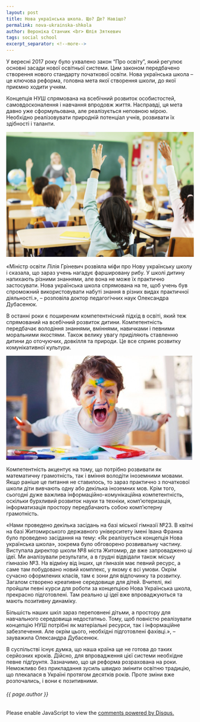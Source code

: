 ```yaml
---
layout: post
title: Нова українська школа. Що? Де? Навіщо?
permalink: nova-ukrainska-shkola
author: Вероніка Станчик <br> Юлія Зяткевич
tags: social school
excerpt_separator: <!--more-->
---
```


У вересні 2017 року було ухвалено закон “Про освіту”, який регулює основні засади нової освітньої системи. Цим законом передбачено створення нового стандарту початкової освіти. Нова українська школа – це ключова реформа, головна мета якої створення школи, до якої приємно ходити учням. 

<!--more-->

Концепція НУШ спрямована на всебічний розвиток особистостей, самовдосконалення і навчання впродовж життя. Насправді, ця мета давно уже сформульована, але реалізується неповною мірою. Необхідно реалізовувати природній потенціал учнів, розвивати їх здібності і таланти.  

![школа](https://raw.githubusercontent.com/VeronikaStanchyk/VeronikaStanchyk.github.io/master/images/shkola-1.jpg)

«Міністр освіти Лілія Гріневич розвіяла міфи про Нову українську школу і сказала, що зараз учень нагадує фаршировану рибу. У школі дитину напихають різними знаннями, але вона не може їх практично застосувати. Нова українська школа спрямована на те, щоб учень був спроможний використовувати набуті знання в різних видах практичної діяльності.», – розповiла доктор педагогічних наук Олександра Дубасенюк. 

В останні роки є поширеним компетентнісний підхід в освіті, який теж спрямований на всебічний розвиток дитини. Компетентність передбачає володіння  знаннями, вміннями, навичками і певними моральними якостями. Також велику увагу приділяють ставленню дитини до оточуючих, довкілля та природи. Це все сприяє розвитку комунікативної культури.  

![школа](https://raw.githubusercontent.com/VeronikaStanchyk/VeronikaStanchyk.github.io/master/images/shkola-2.jpg)

Компетентність акцентує на тому, що потрібно розвивати як математичну грамотність, так і вміння володіти іноземними мовами. Якщо раніше це питання не ставилось, то зараз практично з початкової школи діти вивчають одну або декілька іноземних мов. Крім того, сьогодні дуже важлива інформаційно-комунікаційна компетентність, оскільки бурхливий розвиток науки та техніки, комп’ютеризація, інформатизація простору передбачають собою комп’ютерну грамотність. 

«Нами проведено декілька засідань на базі міської гімназії №23. В квітні на базі Житомирського державного університету iменi Iвана Франка було проведено засідання на тему: «Як реалізується концепція Нова українська школа», зокрема було обговорено розвивальну частину. Виступала директор школи №8 мiста Житомир, де вже запроваджено ці ідеї. Ми аналізували результати, а в грудні відвідали також міську гімназію №3. На відміну від інших, ця гімназія має певний ресурс, а саме там побудовано новий комплекс, у якому є всі умови. Окрім сучасно оформлених класів, там є зони для відпочинку та розвитку. Загалом створено креативне середовище для дітей. Вчителі, які пройшли певні курси для роботи за концепцією Нова Українська школа, прекрасно підготовлені. Там реально ці ідеї вже впроваджуються та мають позитивну динаміку. 

Більшість наших шкіл зараз переповнені дiтьми, а простору для навчального середовища недостатньо. Тому, щоб повністю реалізувати концепцію НУШ потрібні як матеріальні ресурси, так і інформаційне забезпечення. Але окрім цього, необхідні підготовлені фахівці.», – зауважила Олександра Дубасенюк. 

В суспільстві існує думка, що наша країна ще не готова до таких серйозних кроків. Дійсно, для впровадження цієї системи необхідне певне підґрунтя. Зазначимо, що ця реформа розрахована на роки. Неможливо без прикладання зусиль швидко змінити освітню традицію, що плекалася в Україні протягом десятків років. Проте зміни вже розпочались, і вони є позитивними. 

<h6>{{ page.author }}</h6>

<div id="disqus_thread"></div>
<script>
var disqus_config = function () {
this.page.url = 'https://veronikastanchyk.github.io/nova-ukrainska-shkola';  // Replace PAGE_URL with your page's canonical URL variable
this.page.identifier = 'nova-ukrainska-shkola'; // Replace PAGE_IDENTIFIER with your page's unique identifier variable
};

(function() { // DON'T EDIT BELOW THIS LINE
var d = document, s = d.createElement('script');
s.src = 'https://https-veronikastanchyk-github-io.disqus.com/embed.js';
s.setAttribute('data-timestamp', +new Date());
(d.head || d.body).appendChild(s);
})();
</script>
<noscript>Please enable JavaScript to view the <a href="https://disqus.com/?ref_noscript">comments powered by Disqus.</a></noscript>

